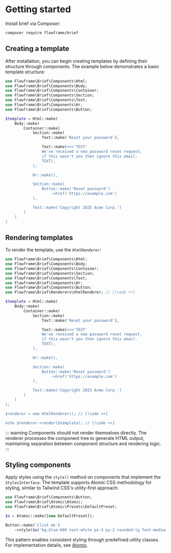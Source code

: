 # Getting started

Install brief via Composer:

```sh
composer require flowframe/brief
```

## Creating a template

After installation, you can begin creating templates by defining their structure through components. The example below demonstrates a basic template structure:

```php
use Flowframe\Brief\Components\Html;
use Flowframe\Brief\Components\Body;
use Flowframe\Brief\Components\Container;
use Flowframe\Brief\Components\Section;
use Flowframe\Brief\Components\Text;
use Flowframe\Brief\Components\Hr;
use Flowframe\Brief\Components\Button;

$template = Html::make(
    Body::make(
        Container::make(
            Section::make(
                Text::make('Reset your password'),

                Text::make(<<<'TEXT'
                We've received a new password reset request,
                if this wasn't you then ignore this email.
                TEXT),
            ),

            Hr::make(),

            Section::make(
                Button::make('Reset password')
                    ->href('https://example.com')
            ),

            Text::make('Copyright 2025 Acme Corp.')
        )
    )
)
```

## Rendering templates

To render the template, use the `HtmlRenderer`:

```php
use Flowframe\Brief\Components\Html;
use Flowframe\Brief\Components\Body;
use Flowframe\Brief\Components\Container;
use Flowframe\Brief\Components\Section;
use Flowframe\Brief\Components\Text;
use Flowframe\Brief\Components\Hr;
use Flowframe\Brief\Components\Button;
use Flowframe\Brief\Renderers\HtmlRenderer; // [!code ++]

$template = Html::make(
    Body::make(
        Container::make(
            Section::make(
                Text::make('Reset your password'),

                Text::make(<<<'TEXT'
                We've received a new password reset request,
                if this wasn't you then ignore this email.
                TEXT),
            ),

            Hr::make(),

            Section::make(
                Button::make('Reset password')
                    ->href('https://example.com')
            ),

            Text::make('Copyright 2025 Acme Corp.')
        )
    )
);

$renderer = new HtmlRenderer(); // [!code ++]

echo $renderer->render($template); // [!code ++]
```

::: warning
Components should not render themselves directly. The renderer processes the component tree to generate HTML output, maintaining separation between component structure and rendering logic.
:::

## Styling components

Apply styles using the `style()` method on components that implement the `StylesInterface`. The template supports Atomic CSS methodology for styling, similar to Tailwind CSS's utility-first approach:

```php
use Flowframe\Brief\Components\Button;
use Flowframe\Brief\Atomic\Atomic;
use Flowframe\Brief\Atomic\Presets\DefaultPreset;

$a = Atomic::make([new DefaultPreset]);

Button::make('Click me')
    ->style($a('bg-blue-600 text-white px-3 py-2 rounded-lg font-medium'));
```

This pattern enables consistent styling through predefined utility classes. For implementation details, see [Atomic](/docs/styling/atomic).
